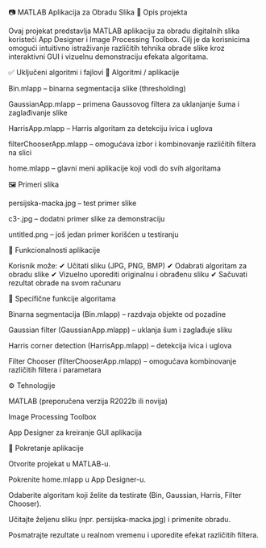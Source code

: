 📷 MATLAB Aplikacija za Obradu Slika
📌 Opis projekta

Ovaj projekat predstavlja MATLAB aplikaciju za obradu digitalnih slika koristeći App Designer i Image Processing Toolbox.
Cilj je da korisnicima omogući intuitivno istraživanje različitih tehnika obrade slike kroz interaktivni GUI i vizuelnu demonstraciju efekata algoritama.

✅ Uključeni algoritmi i fajlovi
🧩 Algoritmi / aplikacije

Bin.mlapp – binarna segmentacija slike (thresholding)

GaussianApp.mlapp – primena Gaussovog filtera za uklanjanje šuma i zaglađivanje slike

HarrisApp.mlapp – Harris algoritam za detekciju ivica i uglova

filterChooserApp.mlapp – omogućava izbor i kombinovanje različitih filtera na slici

home.mlapp – glavni meni aplikacije koji vodi do svih algoritama

🖼 Primeri slika

persijska-macka.jpg – test primer slike

c3-.jpg – dodatni primer slike za demonstraciju

untitled.png – još jedan primer korišćen u testiranju

🎯 Funkcionalnosti aplikacije

Korisnik može:
✔ Učitati sliku (JPG, PNG, BMP)
✔ Odabrati algoritam za obradu slike
✔ Vizuelno uporediti originalnu i obrađenu sliku
✔ Sačuvati rezultat obrade na svom računaru

🔹 Specifične funkcije algoritama

Binarna segmentacija (Bin.mlapp) – razdvaja objekte od pozadine

Gaussian filter (GaussianApp.mlapp) – uklanja šum i zaglađuje sliku

Harris corner detection (HarrisApp.mlapp) – detekcija ivica i uglova

Filter Chooser (filterChooserApp.mlapp) – omogućava kombinovanje različitih filtera i parametara

⚙️ Tehnologije

MATLAB (preporučena verzija R2022b ili novija)

Image Processing Toolbox

App Designer za kreiranje GUI aplikacija

🚀 Pokretanje aplikacije

Otvorite projekat u MATLAB-u.

Pokrenite home.mlapp u App Designer-u.

Odaberite algoritam koji želite da testirate (Bin, Gaussian, Harris, Filter Chooser).

Učitajte željenu sliku (npr. persijska-macka.jpg) i primenite obradu.

Posmatrajte rezultate u realnom vremenu i uporedite efekat različitih filtera.
